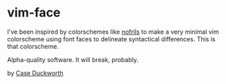# vim-face

I've been inspired by colorschemes like [nofrils][] to make a very minimal vim
colorscheme using font faces to delineate syntactical differences.  This is
that colorscheme.

Alpha-quality software.  It will break, probably.

by [Case Duckworth](https://www.acdw.net)

[nofrils]: https://github.com/robertmeta/nofrils

